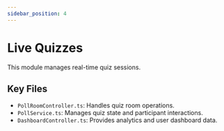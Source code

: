 ```yaml
---
sidebar_position: 4
---
```


# Live Quizzes

This module manages real-time quiz sessions.

## Key Files

*   `PollRoomController.ts`: Handles quiz room operations.
*   `PollService.ts`: Manages quiz state and participant interactions.
*   `DashboardController.ts`: Provides analytics and user dashboard data.
